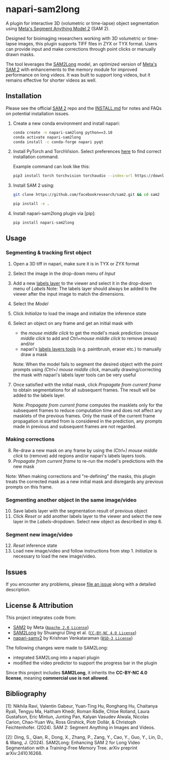 # napari-sam2long
<!--A plugin for interactive 3D (volumetric or time-lapse) object segmentation with [Meta's Segment Anything Model 2](https://github.com/facebookresearch/sam2) (SAM 2) model.

This plugin is for researchers who need to sparsely segment 3D volumetric or time-lapse images. It supports tiffs in either ZYX or TYX format. User inputs can be either point clicks or manually drawn masks.

This tool uses the [SAM2Long](https://github.com/Mark12Ding/SAM2Long)  model, which is based on [Meta's SAM 2](https://github.com/facebookresearch/sam2) with adjustements to the memory module to improve performance on long videos. The plugin supports long videos but is still suitable for short videos. -->


A plugin for interactive 3D (volumetric or time-lapse) object segmentation using [Meta's Segment Anything Model 2](https://github.com/facebookresearch/sam2) (SAM 2). 

Designed for bioimaging researchers working with 3D volumetric or time-lapse images, this plugin supports TIFF files in ZYX or TYX format. Users can provide input and make corrections through point clicks or manually drawn masks.

The tool leverages the [SAM2Long](https://github.com/Mark12Ding/SAM2Long) model, an optimized version of [Meta's SAM 2](https://github.com/facebookresearch/sam2) with enhancements to the memory module for improved performance on long videos. It was built to support long videos, but it remains effective for shorter videos as well.

## Installation
Please see the official [SAM 2](https://github.com/facebookresearch/sam2) repo and the [INSTALL.md](https://github.com/facebookresearch/sam2/blob/main/INSTALL.md) for notes and FAQs on potential installation issues.

1. Create a new conda environment and install napari:
    ```bash
    conda create -n napari-sam2long python==3.10
    conda activate napari-sam2long
    conda install -c conda-forge napari pyqt
    ```

2. Install PyTorch and TorchVision. Select preferences [here](https://pytorch.org/get-started/locally/) to find correct installation command.

    Example command can look like this:

    ```bash
    pip3 install torch torchvision torchaudio --index-url https://download.pytorch.org/whl/cu126
    ```

3. Install SAM 2 using:
    ```bash
    git clone https://github.com/facebookresearch/sam2.git && cd sam2

    pip install -e .
    ```
4. Install napari-sam2long plugin via [pip]:
    ```bash
    pip install napari-sam2long
    ```

## Usage

### Segmenting & tracking first object
1. Open a 3D tiff in napari, make sure it is in TYX or ZYX format
2. Select the image in the drop-down menu of *Input*
3. Add a new [labels layer](https://napari.org/0.5.0/howtos/layers/labels.html) to the viewer and select it in the drop-down menu of *Labels* 
    Note: The labels layer should always be added to the viewer after the input image to match the dimensions.  
4. Select the *Model*
5. Click *Initialize* to load the image and initialize the inference state
6. Select an object on any frame and get an initial mask with
    - the *mouse middle click* to get the model's mask prediction
        (*mouse middle click* to add and *Ctrl+mouse middle click* to remove areas) and/or
    - napari's [labels layers tools](https://napari.org/0.5.0/howtos/layers/labels.html#gui-tools-for-the-labels-layer) (e.g. paintbrush, eraser etc.) to manually draw a mask

    Note: When the model fails to segment the desired object with the point prompts using *(Ctrl+) mouse middle click*, manually drawing/correcting the mask with napari's labels layer tools can be very useful
    
7. Once satisfied with the initial mask, click *Propagate from current frame* to obtain segmentations for all subsequent frames. The result will be added to the labels layer. 
    
    Note: *Propagate from current frame* computes the masklets only for the subsequent frames to reduce computation time and does not affect any masklets of the previous frames. Only the mask of the current frame propagation is started from is considered in the prediction, any prompts made in previous and subsequent frames are not regarded.
    
### Making corrections
8. Re-draw a new mask on any frame by using the *(Ctrl+) mouse middle click* to (remove) add regions and/or napari's labels layers tools.
9. *Propagate from current frame* to re-run the model's predictions with the new mask

Note: When making corrections and "re-defining" the masks, this plugin treats the corrected mask as a new initial mask and disregards any previous prompts on this frame. 

### Segmenting another object in the same image/video
10. Save labels layer with the segmentation result of previous object
11. Click *Reset* or add another labels layer to the viewer and select the new layer in the *Labels*-dropdown. Select new object as described in step 6.

###  Segment new image/video
12. *Reset* inference state
13. Load new image/video and follow instructions from step 1. *Initialize* is necessary to load the new image/video. 

## Issues
If you encounter any problems, please [file an issue] along with a detailed description.

[file an issue]: https://github.com/maihanhoang/napari-sam2long/issues

## License & Attribution

This project integrates code from:

- [SAM2](https://github.com/facebookresearch/sam2) by Meta ([`Apache 2.0 License`](LICENSE-Apache-2.0))
- [SAM2Long](https://github.com/Mark12Ding/SAM2Long) by Shuangrui Ding et al. ([`CC-BY-NC 4.0 License`](LICENSE-CC-BY-NC-4.0))
- [napari-samv2](https://github.com/Krishvraman/napari-SAMV2) by Krishnan Venkataraman ([`BSD-3 License`](LICENSE-BSD-3))


The following changes were made to SAM2Long:
- integrated SAM2Long into a napari plugin
- modified the video predictor to support the progress bar in the plugin


Since this project includes **SAM2Long**, it inherits the **CC-BY-NC 4.0 license**, meaning **commercial use is not allowed**.  

## Bibliography
[1]: Nikhila Ravi, Valentin Gabeur, Yuan-Ting Hu, Ronghang Hu, Chaitanya Ryali, Tengyu Ma, Haitham Khedr, Roman Rädle, Chloe Rolland, Laura Gustafson, Eric Mintun, Junting Pan, Kalyan Vasudev Alwala, Nicolas Carion, Chao-Yuan Wu, Ross Girshick, Piotr Dollár, & Christoph Feichtenhofer. (2024). SAM 2: Segment Anything in Images and Videos.
 
[2]: Ding, S., Qian, R., Dong, X., Zhang, P., Zang, Y., Cao, Y., Guo, Y., Lin, D., & Wang, J. (2024). SAM2Long: Enhancing SAM 2 for Long Video Segmentation with a Training-Free Memory Tree. arXiv preprint arXiv:2410.16268.

